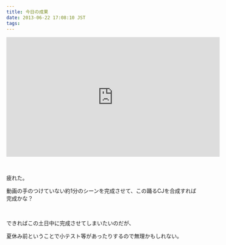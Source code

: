 ```yaml
---
title: 今日の成果
date: 2013-06-22 17:08:10 JST
tags:
---
```

<div class="video">
<iframe width="560" height="315" src="http://www.youtube.com/embed/MX7J0doT1us?rel=0" frameborder="0" allowfullscreen></iframe>
</div>
<p>&nbsp;</p>
<p>疲れた。</p>
<p>動画の手のつけていない約1分のシーンを完成させて、この踊るCJを合成すれば完成かな？</p>
<p>&nbsp;</p>
<p>できればこの土日中に完成させてしまいたいのだが、</p>
<p>夏休み前ということで小テスト等があったりするので無理かもしれない。</p>
